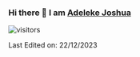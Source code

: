 ### Hi there 👋 I am [Adeleke Joshua](https://dub.sh/phB1kos)

![visitors](https://visitor-badge.laobi.icu/badge?page_id=lekejosh)

Last Edited on: 22/12/2023
